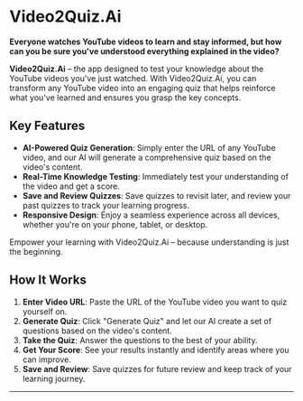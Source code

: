 # Video2Quiz.Ai

**Everyone watches YouTube videos to learn and stay informed, but how can you be sure you've understood everything explained in the video?**

**Video2Quiz.Ai** – the app designed to test your knowledge about the YouTube videos you've just watched. With Video2Quiz.Ai, you can transform any YouTube video into an engaging quiz that helps reinforce what you've learned and ensures you grasp the key concepts.

## Key Features

- **AI-Powered Quiz Generation**: Simply enter the URL of any YouTube video, and our AI will generate a comprehensive quiz based on the video's content.
- **Real-Time Knowledge Testing**: Immediately test your understanding of the video and get a score.
- **Save and Review Quizzes**: Save quizzes to revisit later, and review your past quizzes to track your learning progress.
- **Responsive Design**: Enjoy a seamless experience across all devices, whether you're on your phone, tablet, or desktop.

Empower your learning with Video2Quiz.Ai – because understanding is just the beginning.

## How It Works

1. **Enter Video URL**: Paste the URL of the YouTube video you want to quiz yourself on.
2. **Generate Quiz**: Click "Generate Quiz" and let our AI create a set of questions based on the video's content.
3. **Take the Quiz**: Answer the questions to the best of your ability.
4. **Get Your Score**: See your results instantly and identify areas where you can improve.
5. **Save and Review**: Save quizzes for future review and keep track of your learning journey.

---

